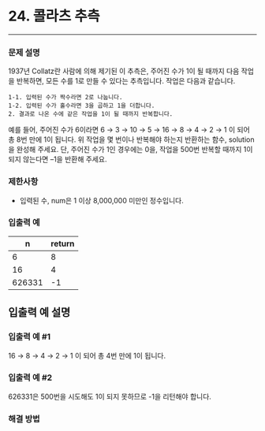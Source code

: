 # 24. 콜라츠 추측

-- -- 

### 문제 설명

1937년 Collatz란 사람에 의해 제기된 이 추측은, 주어진 수가 1이 될 때까지 다음 작업을 반복하면, 모든 수를 1로 만들 수 있다는 추측입니다. 작업은 다음과 같습니다.

```
1-1. 입력된 수가 짝수라면 2로 나눕니다. 
1-2. 입력된 수가 홀수라면 3을 곱하고 1을 더합니다. 
2. 결과로 나온 수에 같은 작업을 1이 될 때까지 반복합니다. 
```

예를 들어, 주어진 수가 6이라면 6 → 3 → 10 → 5 → 16 → 8 → 4 → 2 → 1 이 되어 총 8번 만에 1이 됩니다. 위 작업을 몇 번이나 반복해야 하는지 반환하는 함수, solution을 완성해
주세요. 단, 주어진 수가 1인 경우에는 0을, 작업을 500번 반복할 때까지 1이 되지 않는다면 –1을 반환해 주세요.

### 제한사항

* 입력된 수, num은 1 이상 8,000,000 미만인 정수입니다.

### 입출력 예

| n      | return |
|--------|--------|
| 6      | 8      |
| 16     | 4      |
| 626331 | -1     |

## 입출력 예 설명

### 입출력 예 #1

16 → 8 → 4 → 2 → 1 이 되어 총 4번 만에 1이 됩니다.

### 입출력 예 #2

626331은 500번을 시도해도 1이 되지 못하므로 -1을 리턴해야 합니다.

### 해결 방법
